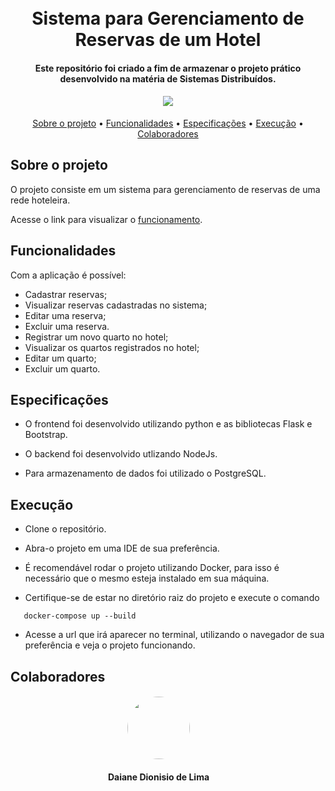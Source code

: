 
<h1 align="center">
  <br>
    Sistema para Gerenciamento de Reservas de um Hotel
  <br>
</h1>

<h4 align="center">Este repositório foi criado a fim de armazenar o projeto prático desenvolvido na matéria de Sistemas Distribuídos.

</h4>

<h4 align="center">
<img src="https://img.icons8.com/?size=100&id=12350&format=png&color=000000"/>
</h4>

<p align="center">
  <a href="#sobre-o-projeto">Sobre o projeto</a> •
  <a     href="#funcionalidades">Funcionalidades</a> •
  <a     href="#especifica%C3%A7%C3%B5es">Especificações</a> •
   <a     href="#execu%C3%A7%C3%A3o">Execução</a> •
   <a     href="#colaboradores">Colaboradores</a> 
</p>

## Sobre o projeto

O projeto consiste em um sistema para gerenciamento de reservas de uma rede hoteleira.

Acesse o link para visualizar o [funcionamento](https://www.youtube.com/watch?v=dExjaCC0Bnc).


## Funcionalidades

Com a aplicação é possível: <br>
* Cadastrar reservas; 
* Visualizar reservas cadastradas no sistema;
* Editar uma reserva;
* Excluir uma reserva.
* Registrar um novo quarto no hotel; 
* Visualizar os quartos registrados no hotel;
* Editar um quarto;
* Excluir um quarto.

## Especificações

* O frontend foi desenvolvido utilizando python e as bibliotecas Flask e Bootstrap.

* O backend foi desenvolvido utlizando NodeJs.

* Para armazenamento de dados foi utilizado o PostgreSQL.


## Execução

* Clone o repositório.

* Abra-o projeto em uma IDE de sua preferência.

* É recomendável rodar o projeto utilizando Docker, para isso é necessário que o mesmo esteja instalado em sua máquina.

* Certifique-se de estar no diretório raiz do projeto e execute o comando
```
   docker-compose up --build
```

* Acesse a url que irá aparecer no terminal, utilizando o navegador de sua preferência e veja o projeto funcionando.


</h4>

## Colaboradores

<h4 align="center">
    <img style="border-radius: 50%; margin-right: 30px" src="https://avatars.githubusercontent.com/u/90014515?s=400&u=77a9653e985f39315bdf87046303fb6ca8d24db7&v=4" width="100px;" alt=""/>
</h4>
<h4 align="center">
    <b style="margin-right: 30px">Daiane Dionisio de Lima</b>
</h4>